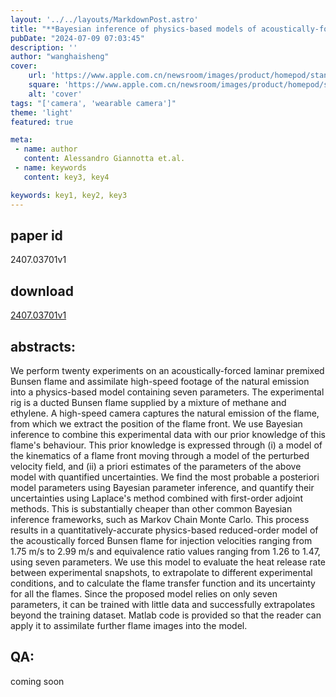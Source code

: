```yaml
---
layout: '../../layouts/MarkdownPost.astro'
title: "**Bayesian inference of physics-based models of acoustically-forced laminar premixed conical flames**"
pubDate: "2024-07-09 07:03:45"
description: ''
author: "wanghaisheng"
cover:
    url: 'https://www.apple.com.cn/newsroom/images/product/homepod/standard/Apple-HomePod-hero-230118_big.jpg.large_2x.jpg'
    square: 'https://www.apple.com.cn/newsroom/images/product/homepod/standard/Apple-HomePod-hero-230118_big.jpg.large_2x.jpg'
    alt: 'cover'
tags: "['camera', 'wearable camera']" 
theme: 'light'
featured: true

meta:
 - name: author
   content: Alessandro Giannotta et.al.
 - name: keywords
   content: key3, key4

keywords: key1, key2, key3
---
```


## paper id
2407.03701v1
## download
[2407.03701v1](http://arxiv.org/abs/2407.03701v1)
## abstracts:
We perform twenty experiments on an acoustically-forced laminar premixed Bunsen flame and assimilate high-speed footage of the natural emission into a physics-based model containing seven parameters. The experimental rig is a ducted Bunsen flame supplied by a mixture of methane and ethylene. A high-speed camera captures the natural emission of the flame, from which we extract the position of the flame front. We use Bayesian inference to combine this experimental data with our prior knowledge of this flame's behaviour. This prior knowledge is expressed through (i) a model of the kinematics of a flame front moving through a model of the perturbed velocity field, and (ii) a priori estimates of the parameters of the above model with quantified uncertainties. We find the most probable a posteriori model parameters using Bayesian parameter inference, and quantify their uncertainties using Laplace's method combined with first-order adjoint methods. This is substantially cheaper than other common Bayesian inference frameworks, such as Markov Chain Monte Carlo. This process results in a quantitatively-accurate physics-based reduced-order model of the acoustically forced Bunsen flame for injection velocities ranging from 1.75 m/s to 2.99 m/s and equivalence ratio values ranging from 1.26 to 1.47, using seven parameters. We use this model to evaluate the heat release rate between experimental snapshots, to extrapolate to different experimental conditions, and to calculate the flame transfer function and its uncertainty for all the flames. Since the proposed model relies on only seven parameters, it can be trained with little data and successfully extrapolates beyond the training dataset. Matlab code is provided so that the reader can apply it to assimilate further flame images into the model.
## QA:
coming soon
